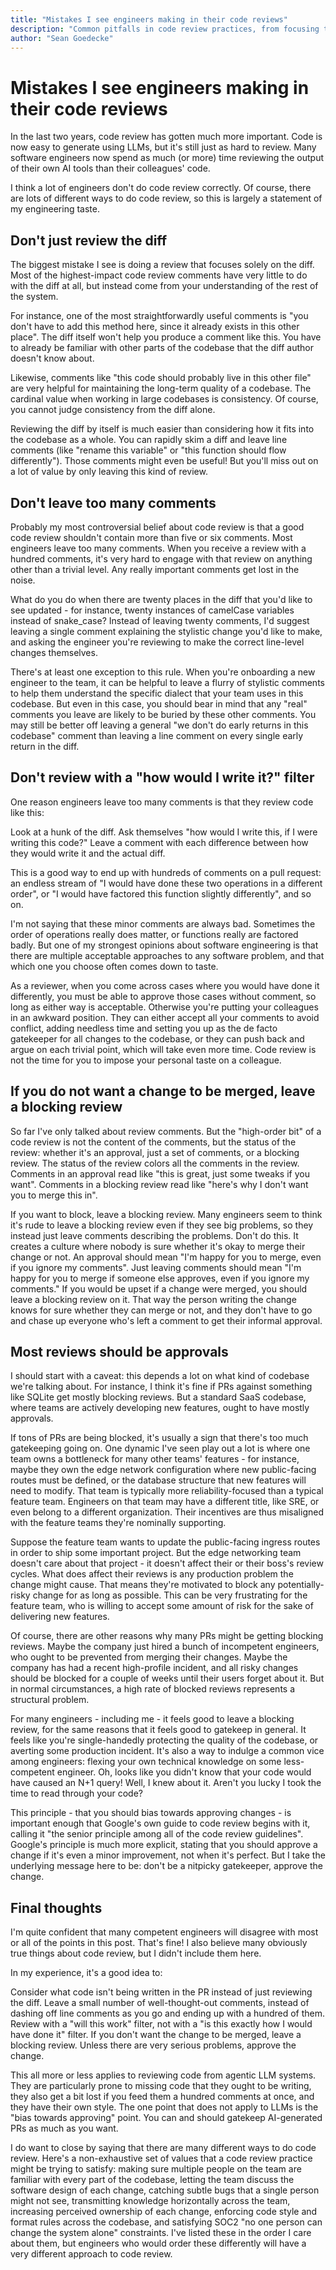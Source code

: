 ```yaml
---
title: "Mistakes I see engineers making in their code reviews"
description: "Common pitfalls in code review practices, from focusing too narrowly on diffs to leaving too many comments, and why engineers should bias toward approval."
author: "Sean Goedecke"
---
```


# Mistakes I see engineers making in their code reviews

In the last two years, code review has gotten much more important. Code is now easy to generate using LLMs, but it's still just as hard to review. Many software engineers now spend as much (or more) time reviewing the output of their own AI tools than their colleagues' code.

I think a lot of engineers don't do code review correctly. Of course, there are lots of different ways to do code review, so this is largely a statement of my engineering taste.

## Don't just review the diff

The biggest mistake I see is doing a review that focuses solely on the diff. Most of the highest-impact code review comments have very little to do with the diff at all, but instead come from your understanding of the rest of the system.

For instance, one of the most straightforwardly useful comments is "you don't have to add this method here, since it already exists in this other place". The diff itself won't help you produce a comment like this. You have to already be familiar with other parts of the codebase that the diff author doesn't know about.

Likewise, comments like "this code should probably live in this other file" are very helpful for maintaining the long-term quality of a codebase. The cardinal value when working in large codebases is consistency. Of course, you cannot judge consistency from the diff alone.

Reviewing the diff by itself is much easier than considering how it fits into the codebase as a whole. You can rapidly skim a diff and leave line comments (like "rename this variable" or "this function should flow differently"). Those comments might even be useful! But you'll miss out on a lot of value by only leaving this kind of review.

## Don't leave too many comments

Probably my most controversial belief about code review is that a good code review shouldn't contain more than five or six comments. Most engineers leave too many comments. When you receive a review with a hundred comments, it's very hard to engage with that review on anything other than a trivial level. Any really important comments get lost in the noise.

What do you do when there are twenty places in the diff that you'd like to see updated - for instance, twenty instances of camelCase variables instead of snake_case? Instead of leaving twenty comments, I'd suggest leaving a single comment explaining the stylistic change you'd like to make, and asking the engineer you're reviewing to make the correct line-level changes themselves.

There's at least one exception to this rule. When you're onboarding a new engineer to the team, it can be helpful to leave a flurry of stylistic comments to help them understand the specific dialect that your team uses in this codebase. But even in this case, you should bear in mind that any "real" comments you leave are likely to be buried by these other comments. You may still be better off leaving a general "we don't do early returns in this codebase" comment than leaving a line comment on every single early return in the diff.

## Don't review with a "how would I write it?" filter

One reason engineers leave too many comments is that they review code like this:

Look at a hunk of the diff. Ask themselves "how would I write this, if I were writing this code?" Leave a comment with each difference between how they would write it and the actual diff.

This is a good way to end up with hundreds of comments on a pull request: an endless stream of "I would have done these two operations in a different order", or "I would have factored this function slightly differently", and so on.

I'm not saying that these minor comments are always bad. Sometimes the order of operations really does matter, or functions really are factored badly. But one of my strongest opinions about software engineering is that there are multiple acceptable approaches to any software problem, and that which one you choose often comes down to taste.

As a reviewer, when you come across cases where you would have done it differently, you must be able to approve those cases without comment, so long as either way is acceptable. Otherwise you're putting your colleagues in an awkward position. They can either accept all your comments to avoid conflict, adding needless time and setting you up as the de facto gatekeeper for all changes to the codebase, or they can push back and argue on each trivial point, which will take even more time. Code review is not the time for you to impose your personal taste on a colleague.

## If you do not want a change to be merged, leave a blocking review

So far I've only talked about review comments. But the "high-order bit" of a code review is not the content of the comments, but the status of the review: whether it's an approval, just a set of comments, or a blocking review. The status of the review colors all the comments in the review. Comments in an approval read like "this is great, just some tweaks if you want". Comments in a blocking review read like "here's why I don't want you to merge this in".

If you want to block, leave a blocking review. Many engineers seem to think it's rude to leave a blocking review even if they see big problems, so they instead just leave comments describing the problems. Don't do this. It creates a culture where nobody is sure whether it's okay to merge their change or not. An approval should mean "I'm happy for you to merge, even if you ignore my comments". Just leaving comments should mean "I'm happy for you to merge if someone else approves, even if you ignore my comments." If you would be upset if a change were merged, you should leave a blocking review on it. That way the person writing the change knows for sure whether they can merge or not, and they don't have to go and chase up everyone who's left a comment to get their informal approval.

## Most reviews should be approvals

I should start with a caveat: this depends a lot on what kind of codebase we're talking about. For instance, I think it's fine if PRs against something like SQLite get mostly blocking reviews. But a standard SaaS codebase, where teams are actively developing new features, ought to have mostly approvals.

If tons of PRs are being blocked, it's usually a sign that there's too much gatekeeping going on. One dynamic I've seen play out a lot is where one team owns a bottleneck for many other teams' features - for instance, maybe they own the edge network configuration where new public-facing routes must be defined, or the database structure that new features will need to modify. That team is typically more reliability-focused than a typical feature team. Engineers on that team may have a different title, like SRE, or even belong to a different organization. Their incentives are thus misaligned with the feature teams they're nominally supporting.

Suppose the feature team wants to update the public-facing ingress routes in order to ship some important project. But the edge networking team doesn't care about that project - it doesn't affect their or their boss's review cycles. What does affect their reviews is any production problem the change might cause. That means they're motivated to block any potentially-risky change for as long as possible. This can be very frustrating for the feature team, who is willing to accept some amount of risk for the sake of delivering new features.

Of course, there are other reasons why many PRs might be getting blocking reviews. Maybe the company just hired a bunch of incompetent engineers, who ought to be prevented from merging their changes. Maybe the company has had a recent high-profile incident, and all risky changes should be blocked for a couple of weeks until their users forget about it. But in normal circumstances, a high rate of blocked reviews represents a structural problem.

For many engineers - including me - it feels good to leave a blocking review, for the same reasons that it feels good to gatekeep in general. It feels like you're single-handedly protecting the quality of the codebase, or averting some production incident. It's also a way to indulge a common vice among engineers: flexing your own technical knowledge on some less-competent engineer. Oh, looks like you didn't know that your code would have caused an N+1 query! Well, I knew about it. Aren't you lucky I took the time to read through your code?

This principle - that you should bias towards approving changes - is important enough that Google's own guide to code review begins with it, calling it "the senior principle among all of the code review guidelines". Google's principle is much more explicit, stating that you should approve a change if it's even a minor improvement, not when it's perfect. But I take the underlying message here to be: don't be a nitpicky gatekeeper, approve the change.

## Final thoughts

I'm quite confident that many competent engineers will disagree with most or all of the points in this post. That's fine! I also believe many obviously true things about code review, but I didn't include them here.

In my experience, it's a good idea to:

Consider what code isn't being written in the PR instead of just reviewing the diff. Leave a small number of well-thought-out comments, instead of dashing off line comments as you go and ending up with a hundred of them. Review with a "will this work" filter, not with a "is this exactly how I would have done it" filter. If you don't want the change to be merged, leave a blocking review. Unless there are very serious problems, approve the change.

This all more or less applies to reviewing code from agentic LLM systems. They are particularly prone to missing code that they ought to be writing, they also get a bit lost if you feed them a hundred comments at once, and they have their own style. The one point that does not apply to LLMs is the "bias towards approving" point. You can and should gatekeep AI-generated PRs as much as you want.

I do want to close by saying that there are many different ways to do code review. Here's a non-exhaustive set of values that a code review practice might be trying to satisfy: making sure multiple people on the team are familiar with every part of the codebase, letting the team discuss the software design of each change, catching subtle bugs that a single person might not see, transmitting knowledge horizontally across the team, increasing perceived ownership of each change, enforcing code style and format rules across the codebase, and satisfying SOC2 "no one person can change the system alone" constraints. I've listed these in the order I care about them, but engineers who would order these differently will have a very different approach to code review.
